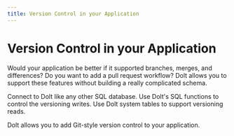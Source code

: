 ```yaml
---
title: Version Control in your Application
---
```


# Version Control in your Application

Would your application be better if it supported branches, merges, and differences? Do you want to add a pull request workflow? Dolt allows you to support these features without building a really complicated schema. 

Connect to Dolt like any other SQL database. Use Dolt's SQL functions to control the versioning writes. Use Dolt system tables to support versioning reads.

Dolt allows you to add Git-style version control to your application.